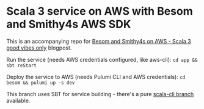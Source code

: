# Scala 3 service on AWS with Besom and Smithy4s AWS SDK

This is an accompanying repo for [Besom and Smithy4s on AWS - Scala 3 good vibes only](https://blog.indoorvivants.com/2024-04-14-besom-smithy4s-aws) blogpost.

Run the service (needs AWS credentials configured, like aws-cli): `cd app && sbt reStart`

Deploy the service to AWS (needs Pulumi CLI and AWS credentials): `cd besom && pulumi up -s dev`

This branch uses SBT for service building - there's a pure [scala-cli branch](https://github.com/indoorvivants/smithy4s-besom-aws-comprehend/tree/scala-cli) available.
